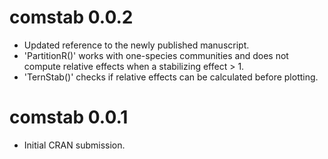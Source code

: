 # comstab 0.0.2

* Updated reference to the newly published manuscript.
* 'PartitionR()' works with one-species communities and does not compute relative effects when a stabilizing effect > 1.
* 'TernStab()' checks if relative effects can be calculated before plotting.

# comstab 0.0.1

* Initial CRAN submission.
